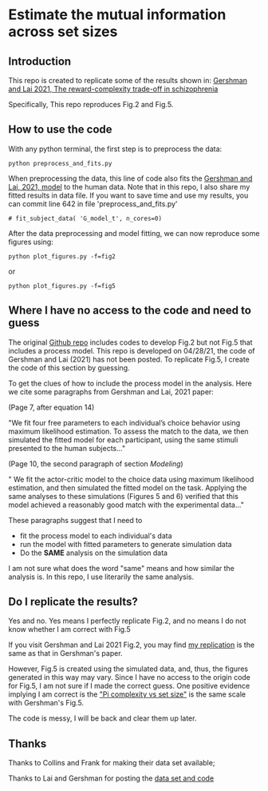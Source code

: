 # Estimate the mutual information across set sizes

## Introduction

This repo is created to replicate some of the results shown in:
[Gershman and Lai 2021, The reward-complexity trade-off in schizophrenia](https://www.biorxiv.org/content/10.1101/2020.11.16.385013v2.full.pdf)

Specifically, This repo reproduces Fig.2 and Fig.5.

## How to use the code 

With any python terminal, the first step is to preprocess the data:

    python preprocess_and_fits.py
    
When preprocessing the data, this line of code also fits the [Gershman and Lai, 2021, model](https://www.biorxiv.org/content/10.1101/2020.11.16.385013v2.full.pdf)
to the human data. Note that in this repo, I also share my fitted results in data file. If you want to save time and use my results, you can commit line 642 in file 'preprocess_and_fits.py'

    # fit_subject_data( 'G_model_t', n_cores=0)
    
After the data preprocessing and model fitting, we can now reproduce some figures using:

    python plot_figures.py -f=fig2
   
or 

    python plot_figures.py -f=fig5
    
## Where I have no access to the code and need to guess

The original [Github repo](http://github.com/lucylai96/plm/) includes codes to develop Fig.2 but not Fig.5 that includes a process model. This repo is developed on 04/28/21, the code of Gershman and Lai (2021) has not been posted. To replicate Fig.5, I create the code of this section by guessing.

To get the clues of how to include the process model in the analysis. Here we cite some paragraphs from Gershman and Lai, 2021 paper:
    
   (Page 7, after equation 14)
    
   "We fit four free parameters to each individual’s choice behavior using maximum likelihood estimation. To assess the match to the data, we then simulated the fitted model for each
    participant, using the same stimuli presented to the human subjects..."
    
   (Page 10, the second paragraph of section *Modeling*)

   " We fit the actor-critic model to the choice data using maximum likelihood estimation, and then simulated the fitted model on the task. Applying the same analyses to these simulations (Figures
    5 and 6) verified that this model achieved a reasonably good match with the experimental data..."

These paragraphs suggest that I need to

   * fit the process model to each individual's data
   * run the model with fitted parameters to generate simulation data
   * Do the **SAME** analysis on the simulation data

I am not sure what does the word "same" means and how similar the analysis is. In this repo, I use literarily the same analysis. 
    
    
## Do I replicate the results?

Yes and no. Yes means I perfectly replicate Fig.2, and no means I do not know whether I am correct with Fig.5

If you visit Gershman and Lai 2021 Fig.2, you may find [my replication](https://github.com/fangzefunny/replicate_reward-complexity/blob/main/figures/Gershman21_fig2.png) is the same as that in Gershman's paper. 

However, Fig.5 is created using the simulated data, and, thus, the figures generated in this way may vary. Since I have no access to the origin code for Fig.5, I am not sure if I made the correct guess. One positive evidence implying I am correct is the ["Pi complexity vs set size"](https://github.com/fangzefunny/replicate_reward-complexity/blob/main/figures/Gershman21_fig5.png) is the same scale with Gershman's Fig.5. 

The code is messy, I will be back and clear them up later.

  
## Thanks

Thanks to Collins and Frank for making their data set available;

Thanks to Lai and Gershman for posting the [data set and code](http://github.com/lucylai96/plm/)



